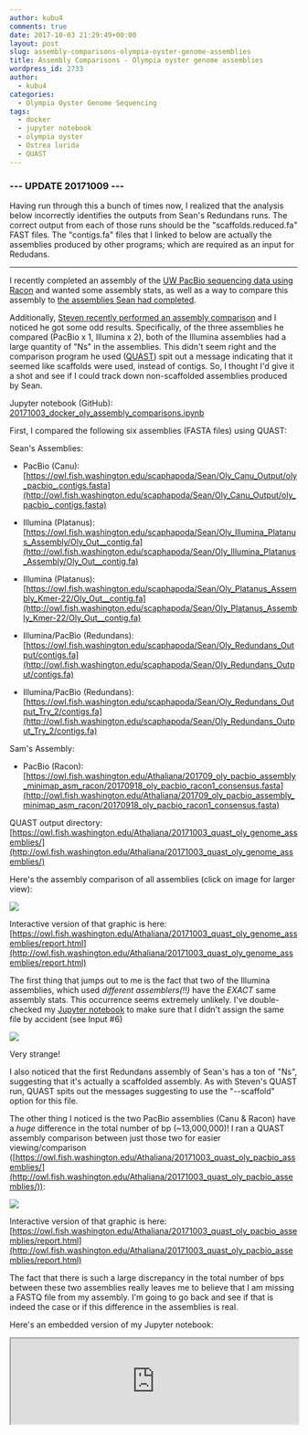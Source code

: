 ```yaml
---
author: kubu4
comments: true
date: 2017-10-03 21:29:49+00:00
layout: post
slug: assembly-comparisons-olympia-oyster-genome-assemblies
title: Assembly Comparisons - Olympia oyster genome assemblies
wordpress_id: 2733
author:
  - kubu4
categories:
  - Olympia Oyster Genome Sequencing
tags:
  - docker
  - jupyter notebook
  - olympia oyster
  - Ostrea lurida
  - QUAST
---
```


### --- UPDATE 20171009 ---



Having run through this a bunch of times now, I realized that the analysis below incorrectly identifies the outputs from Sean's Redundans runs. The correct output from each of those runs should be the "scaffolds.reduced.fa" FAST files. The "contigs.fa" files that I linked to below are actually the assemblies produced by other programs; which are required as an input for Redudans.



* * *



I recently completed an assembly of the [UW PacBio sequencing data using Racon](2017/09/18/genome-assembly-olympia-oyster-pacbio-minimapminiasmracon-3.html) and wanted some assembly stats, as well as a way to compare this assembly to [the assemblies Sean had completed](2017/08/28/project-progress-olympia-oyster-genome-assemblies-by-sean-bennett.html).

Additionally, [Steven recently performed an assembly comparison](https://sr320.github.io/Quast-Oly/) and I noticed he got some odd results. Specifically, of the three assemblies he compared (PacBio x 1, Illumina x 2), both of the Illumina assemblies had a large quantity of "Ns" in the assemblies. This didn't seem right and the comparison program he used ([QUAST](http://quast.sourceforge.net/quast)) spit out a message indicating that it seemed like scaffolds were used, instead of contigs. So, I thought I'd give it a shot and see if I could track down non-scaffolded assemblies produced by Sean.

Jupyter notebook (GitHub): [20171003_docker_oly_assembly_comparisons.ipynb](https://github.com/sr320/LabDocs/blob/master/jupyter_nbs/sam/20171003_docker_oly_assembly_comparisons.ipynb)

First, I compared the following six assemblies (FASTA files) using QUAST:

Sean's Assemblies:





  * PacBio (Canu): [https://owl.fish.washington.edu/scaphapoda/Sean/Oly_Canu_Output/oly_pacbio_.contigs.fasta](http://owl.fish.washington.edu/scaphapoda/Sean/Oly_Canu_Output/oly_pacbio_.contigs.fasta)


  * Illumina (Platanus): [https://owl.fish.washington.edu/scaphapoda/Sean/Oly_Illumina_Platanus_Assembly/Oly_Out__contig.fa](http://owl.fish.washington.edu/scaphapoda/Sean/Oly_Illumina_Platanus_Assembly/Oly_Out__contig.fa)


  * Illumina (Platanus): [https://owl.fish.washington.edu/scaphapoda/Sean/Oly_Platanus_Assembly_Kmer-22/Oly_Out__contig.fa](http://owl.fish.washington.edu/scaphapoda/Sean/Oly_Platanus_Assembly_Kmer-22/Oly_Out__contig.fa)


  * Illumina/PacBio (Redundans): [https://owl.fish.washington.edu/scaphapoda/Sean/Oly_Redundans_Output/contigs.fa](http://owl.fish.washington.edu/scaphapoda/Sean/Oly_Redundans_Output/contigs.fa)


  * Illumina/PacBio (Redundans): [https://owl.fish.washington.edu/scaphapoda/Sean/Oly_Redundans_Output_Try_2/contigs.fa](http://owl.fish.washington.edu/scaphapoda/Sean/Oly_Redundans_Output_Try_2/contigs.fa)



Sam's Assembly:



  * PacBio (Racon): [https://owl.fish.washington.edu/Athaliana/201709_oly_pacbio_assembly_minimap_asm_racon/20170918_oly_pacbio_racon1_consensus.fasta](http://owl.fish.washington.edu/Athaliana/201709_oly_pacbio_assembly_minimap_asm_racon/20170918_oly_pacbio_racon1_consensus.fasta)



QUAST output directory: [https://owl.fish.washington.edu/Athaliana/20171003_quast_oly_genome_assemblies/](http://owl.fish.washington.edu/Athaliana/20171003_quast_oly_genome_assemblies/)

Here's the assembly comparison of all assemblies (click on image for larger view):

[![](https://owl.fish.washington.edu/Athaliana/20171003_oly_assemblies_00.png)](http://owl.fish.washington.edu/Athaliana/20171003_oly_assemblies_00.png)

Interactive version of that graphic is here: [https://owl.fish.washington.edu/Athaliana/20171003_quast_oly_genome_assemblies/report.html](http://owl.fish.washington.edu/Athaliana/20171003_quast_oly_genome_assemblies/report.html)

The first thing that jumps out to me is the fact that two of the Illumina assemblies, which used _different assemblers(!!)_ have the _EXACT_ same assembly stats. This occurrence seems extremely unlikely. I've double-checked my [Jupyter notebook](https://github.com/sr320/LabDocs/blob/master/jupyter_nbs/sam/20171003_docker_oly_assembly_comparisons.ipynb) to make sure that I didn't assign the same file by accident (see Input #6)

[![](https://owl.fish.washington.edu/Athaliana/20171003_oly_assemblies_01.png)](http://owl.fish.washington.edu/Athaliana/20171003_oly_assemblies_01.png)

Very strange!

I also noticed that the first Redundans assembly of Sean's has a ton of "Ns", suggesting that it's actually a scaffolded assembly. As with Steven's QUAST run, QUAST spits out the messages suggesting to use the "--scaffold" option for this file.

The other thing I noticed is the two PacBio assemblies (Canu & Racon) have a _huge_ difference in the total number of bp (~13,000,000)! I ran a QUAST assembly comparison between just those two for easier viewing/comparison ([https://owl.fish.washington.edu/Athaliana/20171003_quast_oly_pacbio_assemblies/](http://owl.fish.washington.edu/Athaliana/20171003_quast_oly_pacbio_assemblies/)):

[![](https://owl.fish.washington.edu/Athaliana/20171003_oly_assemblies_03.png)](http://owl.fish.washington.edu/Athaliana/20171003_oly_assemblies_03.png)

Interactive version of that graphic is here: [https://owl.fish.washington.edu/Athaliana/20171003_quast_oly_pacbio_assemblies/report.html](http://owl.fish.washington.edu/Athaliana/20171003_quast_oly_pacbio_assemblies/report.html)

The fact that there is such a large discrepancy in the total number of bps between these two assemblies really leaves me to believe that I am missing a FASTQ file from my assembly. I'm going to go back and see if that is indeed the case or if this difference in the assemblies is real.

Here's an embedded version of my Jupyter notebook:

<iframe src="https://nbviewer.jupyter.org/github/sr320/LabDocs/blob/master/jupyter_nbs/sam/20171003_docker_oly_assembly_comparisons.ipynb" width="100%" same_height_as="window" scrolling="yes"></iframe>
